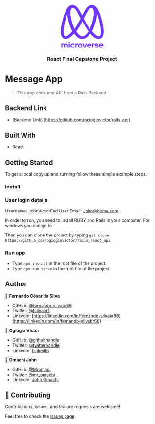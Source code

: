 <div align="center">

  <img src="https://github.com/ogiogiovictor/hello_rails/blob/master/murple_logo.png" alt="logo" width="140"  height="auto" />
  <br/>

  <h3><b>React Final Capstone Project</b></h3>
</div>

# Message App

> This app consume API from a Rails Backend

## Backend Link

- (Backend Link) [https://github.com/ogiogiovictor/rails-api]

## Built With

- React

## Getting Started

To get a local copy up and running follow these simple example steps.

### Install

### User login details

Username: JohnVictorFed
User Email: John@home.com

In order to run, you need to install RUBY and Rails in your computer. For windows you can go to

Then you can clone the project by typing `git clone https://github.com/ogiogiovictor/rails_react_api`

### Run app

- Type `npm install` in the root file of the project.
- Type `npm run serve` in the root file of the project.

## Author

👤 **Fernando César da Silva**

- GitHub: [@fernando-silvabr66](https://github.com/fernando-silvabr66)
- Twitter: [@fsilvabr1](https://twitter.com/fsilvabr1)
- LinkedIn: [https://linkedin.com/in/fernando-silvabr66](https://linkedin.com/in/fernando-silvabr66)

👤 **Ogiogio Victor**

- GitHub: [@githubhandle](https://github.com/ogiogiovictor)
- Twitter: [@twitterhandle](https://twitter.com/ogiogiovictor)
- LinkedIn: [LinkedIn](https://linkedin.com/in/ogiogiovictor)

👤 **Omachi John**

- GitHub: [@Mromaci](https://github.com/mromachi)
- Twitter: [@mr_omachi](https://twitter.com/mr_omachi)
- LinkedIn: [John Omachi](https://www.linkedin.com/in/johnomachi/)

## 🤝 Contributing

<a name="readme-top"></a>

Contributions, issues, and feature requests are welcome!

Feel free to check the [issues page](../../issues/).
